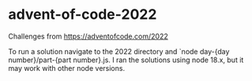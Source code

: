 # advent-of-code-2022

Challenges from https://adventofcode.com/2022

To run a solution navigate to the 2022 directory and `node day-{day number}/part-{part number}.js. I ran the solutions using node 18.x, but it may work with other node versions.
